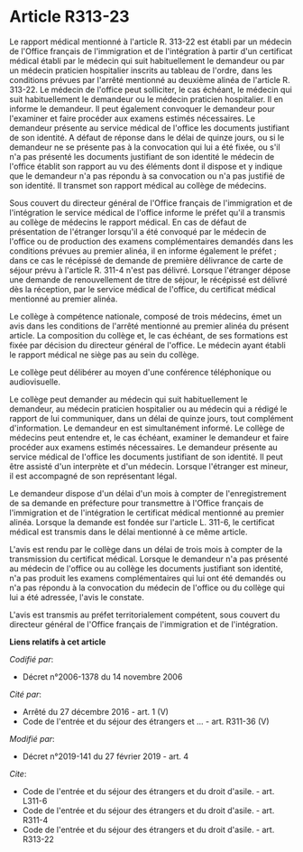 # Article R313-23

Le rapport médical mentionné à l'article R. 313-22 est établi par un médecin de l'Office français de l'immigration et de
l'intégration à partir d'un certificat médical établi par le médecin qui suit habituellement le demandeur ou par un médecin
praticien hospitalier inscrits au tableau de l'ordre, dans les conditions prévues par l'arrêté mentionné au deuxième alinéa
de l'article R. 313-22. Le médecin de l'office peut solliciter, le cas échéant, le médecin qui suit habituellement le
demandeur ou le médecin praticien hospitalier. Il en informe le demandeur. Il peut également convoquer le demandeur pour
l'examiner et faire procéder aux examens estimés nécessaires. Le demandeur présente au service médical de l'office les
documents justifiant de son identité. A défaut de réponse dans le délai de quinze jours, ou si le demandeur ne se présente
pas à la convocation qui lui a été fixée, ou s'il n'a pas présenté les documents justifiant de son identité le médecin de
l'office établit son rapport au vu des éléments dont il dispose et y indique que le demandeur n'a pas répondu à sa
convocation ou n'a pas justifié de son identité. Il transmet son rapport médical au collège de médecins. 

Sous couvert du directeur général de l'Office français de l'immigration et de l'intégration le service médical de l'office
informe le préfet qu'il a transmis au collège de médecins le rapport médical. En cas de défaut de présentation de l'étranger
lorsqu'il a été convoqué par le médecin de l'office ou de production des examens complémentaires demandés dans les conditions
prévues au premier alinéa, il en informe également le préfet ; dans ce cas le récépissé de demande de première délivrance de
carte de séjour prévu à l'article R. 311-4 n'est pas délivré. Lorsque l'étranger dépose une demande de renouvellement de
titre de séjour, le récépissé est délivré dès la réception, par le service médical de l'office, du certificat médical
mentionné au premier alinéa. 

Le collège à compétence nationale, composé de trois médecins, émet un avis dans les conditions de l'arrêté mentionné au
premier alinéa du présent article. La composition du collège et, le cas échéant, de ses formations est fixée par décision du
directeur général de l'office. Le médecin ayant établi le rapport médical ne siège pas au sein du collège. 

Le collège peut délibérer au moyen d'une conférence téléphonique ou audiovisuelle. 

Le collège peut demander au médecin qui suit habituellement le demandeur, au médecin praticien hospitalier ou au médecin qui
a rédigé le rapport de lui communiquer, dans un délai de quinze jours, tout complément d'information. Le demandeur en est
simultanément informé. Le collège de médecins peut entendre et, le cas échéant, examiner le demandeur et faire procéder aux
examens estimés nécessaires. Le demandeur présente au service médical de l'office les documents justifiant de son identité.
Il peut être assisté d'un interprète et d'un médecin. Lorsque l'étranger est mineur, il est accompagné de son représentant
légal. 

Le demandeur dispose d'un délai d'un mois à compter de l'enregistrement de sa demande en préfecture pour transmettre à
l'Office français de l'immigration et de l'intégration le certificat médical mentionné au premier alinéa. Lorsque la demande
est fondée sur l'article L. 311-6, le certificat médical est transmis dans le délai mentionné à ce même article. 

L'avis est rendu par le collège dans un délai de trois mois à compter de la transmission du certificat médical. Lorsque le
demandeur n'a pas présenté au médecin de l'office ou au collège les documents justifiant son identité, n'a pas produit les
examens complémentaires qui lui ont été demandés ou n'a pas répondu à la convocation du médecin de l'office ou du collège qui
lui a été adressée, l'avis le constate. 

L'avis est transmis au préfet territorialement compétent, sous couvert du directeur général de l'Office français de
l'immigration et de l'intégration.

**Liens relatifs à cet article**

_Codifié par_:

  - Décret n°2006-1378 du 14 novembre 2006

_Cité par_:

  - Arrêté du 27 décembre 2016 - art. 1 (V)
  - Code de l'entrée et du séjour des étrangers et ... - art. R311-36 (V)

_Modifié par_:

  - Décret n°2019-141 du 27 février 2019 - art. 4

_Cite_:

  - Code de l'entrée et du séjour des étrangers et du droit d'asile. - art. L311-6
  - Code de l'entrée et du séjour des étrangers et du droit d'asile. - art. R311-4
  - Code de l'entrée et du séjour des étrangers et du droit d'asile. - art. R313-22
